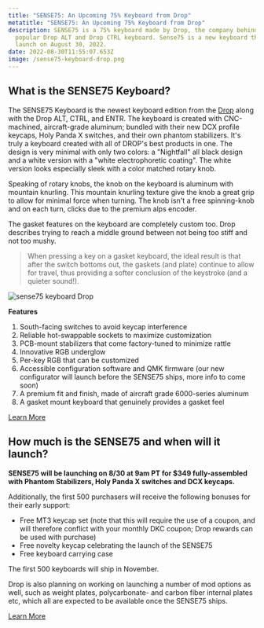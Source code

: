 ```yaml
---
title: "SENSE75: An Upcoming 75% Keyboard from Drop"
metatitle: "SENSE75: An Upcoming 75% Keyboard from Drop"
description: SENSE75 is a 75% keyboard made by Drop, the company behind the
  popular Drop ALT and Drop CTRL keyboard. Sense75 is a new keyboard that will
  launch on August 30, 2022.
date: 2022-08-30T11:55:07.653Z
image: /sense75-keyboard-drop.png
---
```

## What is the SENSE75 Keyboard?

The SENSE75 Keyboard is the newest keyboard edition from the [Drop](https://drop.com/?referer=T93XGG) along with the Drop ALT, CTRL, and ENTR. The keyboard is created with CNC-machined, aircraft-grade aluminum; bundled with their new DCX profile keycaps, Holy Panda X switches, and their own phantom stabilizers. It's truly a keyboard created with all of DROP's best products in one. The design is very minimal with only two colors: a "Nightfall" all black design and a white version with a "white electrophoretic coating". The white version looks especially sleek with a color matched rotary knob. 

Speaking of rotary knobs, the knob on the keyboard is aluminum with mountain knurling. This mountain knurling texture give the knob a great grip to allow for minimal force when turning. The knob isn't a free spinning-knob and on each turn, clicks due to the premium alps encoder. 

The gasket features on the keyboard are completely custom too. Drop describes trying to reach a middle ground between not being too stiff and not too mushy.

> When pressing a key on a gasket keyboard, the ideal result is that after the switch bottoms out, the gaskets (and plate) continue to allow for travel, thus providing a softer conclusion of the keystroke (and a quieter sound!).

![sense75 keyboard Drop](/sense75-gasket.jpg "sense75 keyboard Drop")

**Features**

1. South-facing switches to avoid keycap interference
2. Reliable hot-swappable sockets to maximize customization
3. PCB-mount stabilizers that come factory-tuned to minimize rattle
4. Innovative RGB underglow
5. Per-key RGB that can be customized
6. Accessible configuration software and QMK firmware (our new configurator will launch before the SENSE75 ships, more info to come soon)
7. A premium fit and finish, made of aircraft grade 6000-series aluminum
8. A gasket mount keyboard that genuinely provides a gasket feel

<a class="btn btn-primary" href="https://drop.com/buy/drop-sense75-mechanical-keyboard?utm_source=linkshare&referer=T93XGG">Learn More</a>

## How much is the SENSE75 and when will it launch?

**SENSE75 will be launching on 8/30 at 9am PT for $349 fully-assembled with Phantom Stabilizers, Holy Panda X switches and DCX keycaps.**

Additionally, the first 500 purchasers will receive the following bonuses for their early support: 

* Free MT3 keycap set (note that this will require the use of a coupon, and will therefore conflict with your monthly DKC coupon; Drop rewards can be used with purchase)
* Free novelty keycap celebrating the launch of the SENSE75
* Free keyboard carrying case

The first 500 keyboards will ship in November.

Drop is also planning on  working on launching a number of mod options as well, such as weight plates, polycarbonate- and carbon fiber internal plates etc, which all are expected to be available once the SENSE75 ships.

<a class="btn btn-primary" href="https://drop.com/buy/drop-sense75-mechanical-keyboard?utm_source=linkshare&referer=T93XGG">Learn More</a>